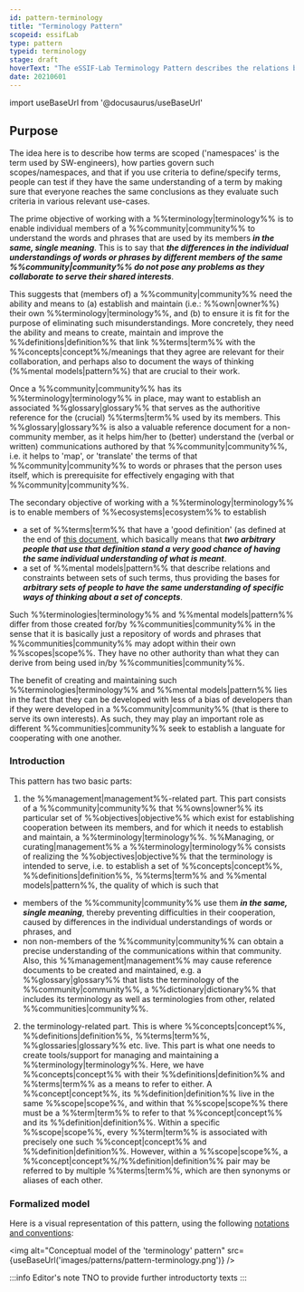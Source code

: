 ```yaml
---
id: pattern-terminology
title: "Terminology Pattern"
scopeid: essifLab
type: pattern
typeid: terminology
stage: draft
hoverText: "The eSSIF-Lab Terminology Pattern describes the relations between Terminology Terms such as 'Concept', 'Term', 'Pattern', 'Mental Model', 'Glossary' etc."
date: 20210601
---
```


import useBaseUrl from '@docusaurus/useBaseUrl'

## Purpose
The idea here is to describe how terms are scoped ('namespaces' is the term used by SW-engineers), how parties govern such scopes/namespaces, and that if you use criteria to define/specify terms, people can test if they have the same understanding of a term by making sure that everyone reaches the same conclusions as they evaluate such criteria in various relevant use-cases.

The prime objective of working with a %%terminology|terminology%% is to enable individual members of a %%community|community%% to understand the words and phrases that are used by its members ***in the same, single meaning***. This is to say that ***the differences in the individual understandings of words or phrases by different members of the same %%community|community%% do not pose any problems as they collaborate to serve their shared interests***.

This suggests that (members of) a %%community|community%% need the ability and means to (a) establish and maintain (i.e.: %%own|owner%%) their own %%terminology|terminology%%, and (b) to ensure it is fit for the purpose of eliminating such misunderstandings. More concretely, they need the ability and means to create, maintain and improve the %%definitions|definition%% that link %%terms|term%% with the %%concepts|concept%%/meanings that they agree are relevant for their collaboration, and perhaps also to document the ways of thinking (%%mental models|pattern%%) that are crucial to their work.

Once a %%community|community%% has its %%terminology|terminology%% in place, may want to establish an associated  %%glossary|glossary%% that serves as the authoritive reference for the (crucial) %%terms|term%% used by its members. This %%glossary|glossary%% is also a valuable reference document for a non-community member, as it helps him/her to (better) understand the (verbal or written) communications authored by that %%community|community%%, i.e. it helps to 'map', or 'translate' the terms of that %%community|community%% to words or phrases that the person uses itself, which is prerequisite for effectively engaging with that %%community|community%%.

The secondary objective of working with a %%terminology|terminology%% is to enable members of %%ecosystems|ecosystem%% to establish

- a set of %%terms|term%% that have a 'good definition' (as defined at the end of [this document](https://www.researchgate.net/publication/352560909_on_terminology_and_the_resolution_of_related_issues), which basically means that ***two arbitrary people that use that definition stand a very good chance of having the same individual understanding of what is meant***.
- a set of %%mental models|pattern%% that describe relations and constraints between sets of such terms, thus providing the bases for ***arbitrary sets of people to have the same understanding of specific ways of thinking about a set of concepts***.

Such %%terminologies|terminology%% and %%mental models|pattern%% differ from those created for/by %%communities|community%% in the sense that it is basically just a repository of words and phrases that %%communities|community%% may adopt within their own %%scopes|scope%%. They have no other authority than what they can derive from being used in/by %%communities|community%%.

The benefit of creating and maintaining such %%terminologies|terminology%% and %%mental models|pattern%% lies in the fact that they can be developed with less of a bias of developers than if they were developed in a %%community|community%% (that is there to serve its own interests). As such, they may play an important role as different %%communities|community%% seek to establish a languate for cooperating with one another.

### Introduction

This pattern has two basic parts:

1. the %%management|management%%-related part. This part consists of a %%community|community%% that %%owns|owner%% its particular set of %%objectives|objective%% which exist for establishing cooperation between its members, and for which it needs to establish and maintain, a %%terminology|terminology%%. %%Managing, or curating|management%% a %%terminology|terminology%% consists of realizing the %%objectives|objective%% that the terminology is intended to serve, i.e. to establish a set of %%concepts|concept%%, %%definitions|definition%%, %%terms|term%% and %%mental models|pattern%%, the quality of which is such that
  - members of the %%community|community%% use them ***in the same, single meaning***, thereby preventing difficulties in their cooperation, caused by differences in the individual understandings of words or phrases, and
  - non non-members of the %%community|community%% can obtain a precise understanding of the communications within that community.
Also, this %%management|management%% may cause reference documents to be created and maintained, e.g. a %%glossary|glossary%% that lists the terminology of the %%community|community%%, a %%dictionary|dictionary%% that includes its terminology as well as terminologies from other, related %%communities|community%%.

2. the terminology-related part. This is where %%concepts|concept%%, %%definitions|definition%%, %%terms|term%%, %%glossaries|glossary%% etc. live. This part is what one needs to create tools/support for managing and maintaining a %%terminology|terminology%%. Here, we have %%concepts|concept%% with their %%definitions|definition%% and %%terms|term%% as a means to refer to either. A %%concept|concept%%, its %%definition|definition%% live in the same %%scope|scope%%, and within that %%scope|scope%% there must be a %%term|term%% to refer to that %%concept|concept%% and its %%definition|definition%%. Within a specific %%scope|scope%%, every %%term|term%% is associated with precisely one such %%concept|concept%% and %%definition|definition%%. However, within a %%scope|scope%%, a %%concept|concept%%/%%definition|definition%% pair may be referred to by multiple %%terms|term%%, which are then synonyms or aliases of each other.


### Formalized model
Here is a visual representation of this pattern, using the following [notations and conventions](../notations-and-conventions#pattern-diagram-notations):

<img
  alt="Conceptual model of the 'terminology' pattern"
  src={useBaseUrl('images/patterns/pattern-terminology.png')}
/>

:::info Editor's note
TNO to provide further introductorty texts
:::
